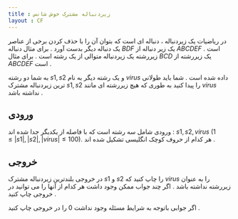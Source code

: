 ```yaml
---
title : زیردنباله مشترک خوش شانس
layout : CF
---
```

در ریاضیات یک زیردنباله
،
دنباله ای است که بتوان آن را با حذف کردن برخی از عناصر یک دنباله دیگر بدست آورد
.
برای مثال دنباله
$BDF$
یک زیر دنباله از
$ABCDEF$
است
.
زیررشته یک زیردنباله متوالی از یک رشته است
.
برای مثال
$BCD$
یک زیررشته از 
$ABCDEF$
است
.

به شما دو رشته 
$s1 , s2$
 و یک رشته دیگر به نام
 $virus$
 داده شده است
 .
 شما باید طولانی ترین زیردنباله مشترک 
 $s1 , s2$
 را پیدا کنید به طوری که هیچ زیررشته ای مانند
 $virus$
 نداشته باشد
 .
 
 ##  ورودی
 
 ورودی شامل سه رشته است که با فاصله از یکدیگر جدا شده اند
 :
 $s1 , s2 , virus$
 $(1 \le |s1|,|s2|,|virus| \le 100)$.
 هر کدام از حروف کوچک انگلیسی تشکیل شده اند
 .
 
 ##  خروجی
 
 در خروجی بلندترین زیردنباله مشترک
 $s1$
 و
 $s2$
 را چاپ کنید که
 $virus$
 را به عنوان زیررشته نداشته باشد
 .
 اگر چند جواب ممکن وجود داشت هر کدام از آنها را می توانید در خروجی چاپ کنید
 .
 
 اگر جوابی باتوجه به شرایط مسئله وجود نداشت
 $0$
 را در خروجی چاپ کنید
 .
 
